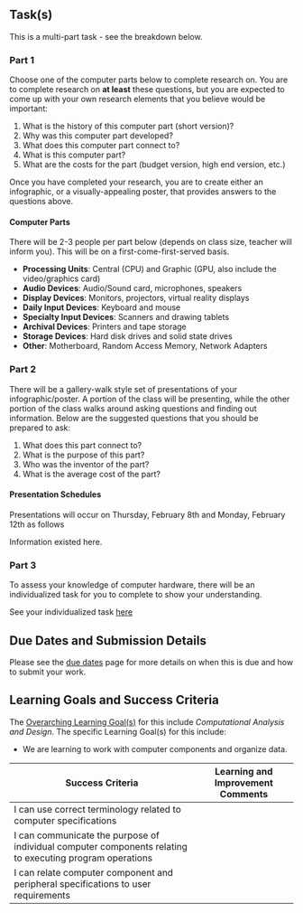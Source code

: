 ## Task(s)

This is a multi-part task - see the breakdown below.

### Part 1

Choose one of the computer parts below to complete research on.  You are to complete research on **at least** these questions, but you are expected to come up with your own research elements that you believe would be important:

1. What is the history of this computer part (short version)?
2. Why was this computer part developed?
3. What does this computer part connect to?
4. What is this computer part?
5. What are the costs for the part (budget version, high end version, etc.)

Once you have completed your research, you are to create either an infographic, or a visually-appealing poster, that provides answers to the questions above.

#### Computer Parts

There will be 2-3 people per part below (depends on class size, teacher will inform you).  This will be on a first-come-first-served basis.

* **Processing Units**: Central (CPU) and Graphic (GPU, also include the video/graphics card)
* **Audio Devices**: Audio/Sound card, microphones, speakers
* **Display Devices**: Monitors, projectors, virtual reality displays
* **Daily Input Devices**: Keyboard and mouse
* **Specialty Input Devices**: Scanners and drawing tablets
* **Archival Devices**: Printers and tape storage
* **Storage Devices**: Hard disk drives and solid state drives
* **Other**: Motherboard, Random Access Memory, Network Adapters

### Part 2
There will be a gallery-walk style set of presentations of your infographic/poster.  A portion of the class will be presenting, while the other portion of the class walks around asking questions and finding out information.  Below are the suggested questions that you should be prepared to ask:

1. What does this part connect to?
2. What is the purpose of this part?
3. Who was the inventor of the part?
4. What is the average cost of the part?

#### Presentation Schedules
Presentations will occur on Thursday, February 8th and Monday, February 12th as follows

Information existed here.

### Part 3

To assess your knowledge of computer hardware, there will be an individualized task for you to complete to show your understanding.

See your individualized task [here](./Computer-Hardware-P3)

## Due Dates and Submission Details

Please see the [due dates](./Due-Dates-and-Submission-Details) page for more details on when this is due and how to submit your work.

## Learning Goals and Success Criteria

The [Overarching Learning Goal(s)](./images/ICS3U.jpg) for this include _Computational Analysis and Design_.
The specific Learning Goal(s) for this include:
  * We are learning to work with computer components and organize data. 

| Success Criteria  | Learning and Improvement Comments |
| ----------- | ------- |
| I can use correct terminology related to computer specifications | |
| I can communicate the purpose of individual computer components relating to executing program operations | |
| I can relate computer component and peripheral specifications to user requirements | |